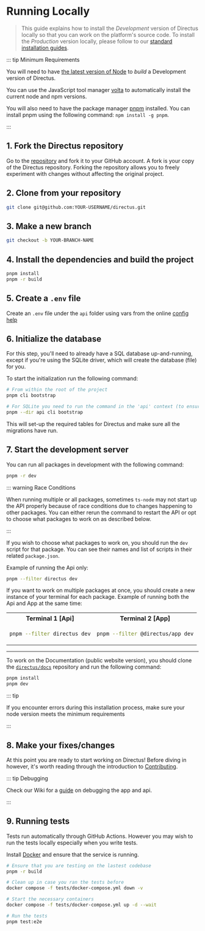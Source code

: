 # Running Locally

> This guide explains how to install the _Development_ version of Directus locally so that you can work on the
> platform's source code. To install the _Production_ version locally, please follow to our
> [standard installation guides](/self-hosted/installation/).

::: tip Minimum Requirements

You will need to have [the latest version of Node](https://nodejs.org/en/download/current/) to _build_ a Development
version of Directus.

You can use the JavaScript tool manager [volta](https://volta.sh/) to automatically install the current node and npm
versions.

You will also need to have the package manager [pnpm](https://pnpm.io/) installed. You can install pnpm using the
following command: `npm install -g pnpm`.

:::

## 1. Fork the Directus repository

Go to the [repository](https://github.com/directus/directus) and fork it to your GitHub account. A fork is your copy of
the Directus repository. Forking the repository allows you to freely experiment with changes without affecting the
original project.

## 2. Clone from your repository

```bash
git clone git@github.com:YOUR-USERNAME/directus.git
```

## 3. Make a new branch

```bash
git checkout -b YOUR-BRANCH-NAME
```

## 4. Install the dependencies and build the project

```bash
pnpm install
pnpm -r build
```

## 5. Create a `.env` file

Create an `.env` file under the `api` folder using vars from the online
[config help](https://docs.directus.io/self-hosted/config-options/)

## 6. Initialize the database

For this step, you'll need to already have a SQL database up-and-running, except if you're using the SQLite driver,
which will create the database (file) for you.

To start the initialization run the following command:

```bash
# From within the root of the project
pnpm cli bootstrap

# For SQLite you need to run the command in the 'api' context (to ensure the database file is created in the right directory)
pnpm --dir api cli bootstrap
```

This will set-up the required tables for Directus and make sure all the migrations have run.

## 7. Start the development server

You can run all packages in development with the following command:

```bash
pnpm -r dev
```

::: warning Race Conditions

When running multiple or all packages, sometimes `ts-node` may not start up the API properly because of race conditions
due to changes happening to other packages. You can either rerun the command to restart the API or opt to choose what
packages to work on as described below.

:::

If you wish to choose what packages to work on, you should run the `dev` script for that package. You can see their
names and list of scripts in their related `package.json`.

Example of running the Api only:

```bash
pnpm --filter directus dev
```

If you want to work on multiple packages at once, you should create a new instance of your terminal for each package.
Example of running both the Api and App at the same time:

<table>
  <tr>
  <th>
  Terminal 1 [Api]
  </th>
  <th>
  Terminal 2 [App]
  </th>
  </tr>
  <tr>
  <td>

```bash
pnpm --filter directus dev
```

  </td>
  <td>

```bash
pnpm --filter @directus/app dev
```

  </td>
  </tr>
</table>

---

To work on the Documentation (public website version), you should clone the
[`directus/docs`](https://github.com/directus/docs) repository and run the following command:

```bash
pnpm install
pnpm dev
```

::: tip

If you encounter errors during this installation process, make sure your node version meets the minimum requirements

:::

## 8. Make your fixes/changes

At this point you are ready to start working on Directus! Before diving in however, it's worth reading through the
introduction to [Contributing](/contributing/introduction).

::: tip Debugging

Check our Wiki for a [guide](https://github.com/directus/directus/wiki/debugging) on debugging the app and api.

:::

## 9. Running tests

Tests run automatically through GitHub Actions. However you may wish to run the tests locally especially when you write
tests.

Install [Docker](https://docs.docker.com/get-docker/) and ensure that the service is running.

```bash
# Ensure that you are testing on the lastest codebase
pnpm -r build

# Clean up in case you ran the tests before
docker compose -f tests/docker-compose.yml down -v

# Start the necessary containers
docker compose -f tests/docker-compose.yml up -d --wait

# Run the tests
pnpm test:e2e
```
